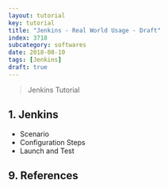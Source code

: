```yaml
---
layout: tutorial
key: tutorial
title: "Jenkins - Real World Usage - Draft"
index: 3718
subcategory: softwares
date: 2018-08-10
tags: [Jenkins]
draft: true
---
```


> Jenkins Tutorial

## 1. Jenkins
* Scenario
* Configuration Steps
* Launch and Test


## 9. References
